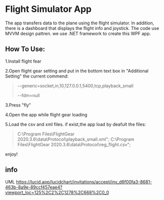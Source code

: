 # Flight Simulator App
The app transfers data to the plane using the flight simulator.
In addition, there is a dashboard that displays the flight info and joystick.
The code use MVVM design pattren. we use .NET framework to create this WPF app. 

## How To Use:
1.Install flight fear

2.Open flight gear setting and put in the bottom text box in "Additional Setting" the current commend:

> --generic=socket,in,10,127.0.0.1,5400,tcp,playback_small
> 
> --fdm=null

3.Press "fly"

4.Open the app while flight gear loading

5.Load the csv and xml files.
if exist,the app load by deafult the files:
> C:\\Program Files\\FlightGear 2020.3.6\\data\\Protocol\\playback_small.xml";
> C:\\Program Files\\FlightGear 2020.3.6\\data\\Protocol\\reg_flight.csv";

enjoy!
## info
UML
https://lucid.app/lucidchart/invitations/accept/inv_d6f00fa3-8681-463b-8a9e-89ccf457eae4?viewport_loc=125%2C2%2C1278%2C668%2C0_0
